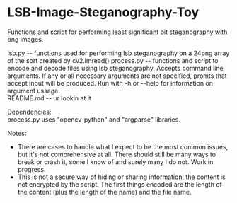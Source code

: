 # LSB-Image-Steganography-Toy
Functions and script for performing least significant bit steganography with png images.  
  
  
lsb.py -- functions used for performing lsb steganography on a 24png array of the sort created by cv2.imread()
process.py -- functions and script to encode and decode files using lsb steganography. Accepts command line arguments. If any or all necessary arguments are not specified, promts that accept input will be produced. Run with -h or --help for information on argument ussage.  
README.md -- ur lookin at it  


Dependencies:  
process.py uses "opencv-python" and "argparse" libraries.

Notes:  
- There are cases to handle what I expect to be the most common issues, but it's not comprehensive at all. There should still be many ways to break or crash it, some I know of and surely many I do not. Work in progress.  
- This is not a secure way of hiding or sharing information, the content is not encrypted by the script. The first things encoded are the length of the content (plus the length of the name) and the file name.
